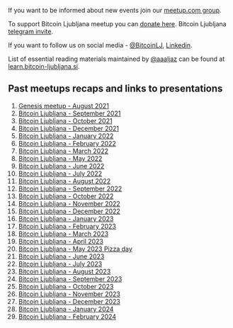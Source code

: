 If you want to be informed about new events join our [meetup.com group](https://www.meetup.com/bitcoin-ljubljana/).

To support Bitcoin Ljubljana meetup you can [donate here](https://bitcoin.si/donacije/). 
Bitcoin Ljubljana [telegram invite](https://t.me/+2xbb7IpoP0IyMDNk).

If you want to follow us on social media - [@BitcoinLJ](https://twitter.com/BitcoinLJ), [Linkedin](https://www.linkedin.com/company/bitcoin-ljubljana/).

List of essential reading materials maintained by [@aaaljaz](https://twitter.com/aaaljaz) can be found at [learn.bitcoin-ljubljana.si](https://learn.bitcoin-ljubljana.si/).

## Past meetups recaps and links to presentations
1. [Genesis meetup - August 2021](./meetup-notes/12Aug2021.md)
2. [Bitcoin Ljubljana - September 2021](./meetup-notes/16sep2021.md)
3. [Bitcoin Ljubljana - October 2021](./meetup-notes/Oct2021.md)
4. [Bitcoin Ljubljana - December 2021](./meetup-notes/Dec2021.md)
5. [Bitcoin Ljubljana - January 2022](./meetup-notes/Jan2022.md)
6. [Bitcoin Ljubljana - February 2022](./meetup-notes/Feb2022.md)
7. [Bitcoin Ljubljana - March 2022](./meetup-notes/Mar2022.md)
8. [Bitcoin Ljubljana - May 2022](./meetup-notes/May2022.md)
9. [Bitcoin Ljubljana - June 2022](./meetup-notes/June2022.md)
10. [Bitcoin Ljubljana - July 2022](./meetup-notes/July2022.md)
11. [Bitcoin Ljubljana - August 2022](./meetup-notes/Aug2022.md)
12. [Bitcoin Ljubljana - September 2022](./meetup-notes/Sep2022.md)
13. [Bitcoin Ljubljana - October 2022](https://github.com/bitcoin-ljubljana/meetup/blob/main/presentations/zasebnost.md)
14. [Bitcoin Ljubljana - November 2022](./meetup-notes/Nov2022.md)
15. [Bitcoin Ljubljana - December 2022](./meetup-notes/202212.md)
16. [Bitcoin Ljubljana - January 2023](./meetup-notes/202301.md)
17. [Bitcoin Ljubljana - February 2023](./meetup-notes/202302.md)
18. [Bitcoin Ljubljana - March 2023](./meetup-notes/202303.md)
19. [Bitcoin Ljubljana - April 2023](./meetup-notes/202304.md)
20. [Bitcoin Ljubljana - May 2023 Pizza day](./meetup-notes/202305.md)
21. [Bitcoin Ljubljana - June 2023](./meetup-notes/202306.md)
22. [Bitcoin Ljubljana - July 2023](./meetup-notes/202307.md)
23. [Bitcoin Ljubljana - August 2023](./meetup-notes/20230823.md)
24. [Bitcoin Ljubljana - September 2023](./meetup-notes/202309.md)
25. [Bitcoin Ljubljana - October 2023](./meetup-notes/202310.md)
26. [Bitcoin Ljubljana - November 2023](./meetup-notes/202311.md)
27. [Bitcoin Ljubljana - December 2023](./meetup-notes/202312.md)
28. [Bitcoin Ljubljana - January 2024](./meetup-notes/202401.md)
29. [Bitcoin Ljubljana - February 2024](./meetup-notes/202402.md)
